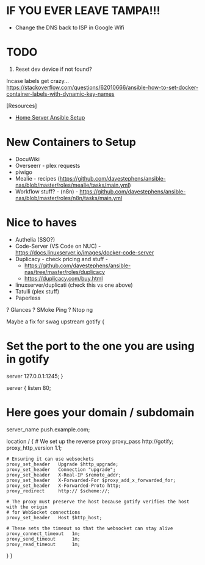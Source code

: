 # IF YOU EVER LEAVE TAMPA!!!

- Change the DNS back to ISP in Google Wifi

# TODO

1. Reset dev device if not found?

Incase labels get crazy...
https://stackoverflow.com/questions/62010666/ansible-how-to-set-docker-container-labels-with-dynamic-key-names

[Resources]

- [Home Server Ansible Setup](https://github.com/davestephens/ansible-nas)

# New Containers to Setup
- DocuWiki
- Overseerr - plex requests 
- piwigo
- Mealie - recipes (https://github.com/davestephens/ansible-nas/blob/master/roles/mealie/tasks/main.yml)
- Workflow stuff? - (n8n) - https://github.com/davestephens/ansible-nas/blob/master/roles/n8n/tasks/main.yml

# Nice to haves

- Authelia (SSO?)
- Code-Server (VS Code on NUC) - https://docs.linuxserver.io/images/docker-code-server
- Duplicacy - check pricing and stuff - 
    * https://github.com/davestephens/ansible-nas/tree/master/roles/duplicacy
    * https://duplicacy.com/buy.html
- linuxserver/duplicati (check this vs one above)
- Tatulli (plex stuff)
- Paperless

? Glances
? SMoke Ping
? Ntop ng




Maybe a fix for swag
upstream gotify {
  # Set the port to the one you are using in gotify
  server 127.0.0.1:1245;
}

server {
  listen 80;

  # Here goes your domain / subdomain
  server_name push.example.com;

  location / {
    # We set up the reverse proxy
    proxy_pass         http://gotify;
    proxy_http_version 1.1;

    # Ensuring it can use websockets
    proxy_set_header   Upgrade $http_upgrade;
    proxy_set_header   Connection "upgrade";
    proxy_set_header   X-Real-IP $remote_addr;
    proxy_set_header   X-Forwarded-For $proxy_add_x_forwarded_for;
    proxy_set_header   X-Forwarded-Proto http;
    proxy_redirect     http:// $scheme://;

    # The proxy must preserve the host because gotify verifies the host with the origin
    # for WebSocket connections
    proxy_set_header   Host $http_host;

    # These sets the timeout so that the websocket can stay alive
    proxy_connect_timeout   1m;
    proxy_send_timeout      1m;
    proxy_read_timeout      1m;
  }
}